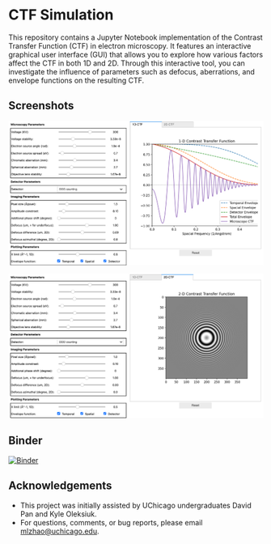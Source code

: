 # CTF Simulation
This repository contains a Jupyter Notebook implementation of the Contrast Transfer Function (CTF) in electron microscopy. It features an interactive graphical user interface (GUI) that allows you to explore how various factors affect the CTF in both 1D and 2D. Through this interactive tool, you can investigate the influence of parameters such as defocus, aberrations, and envelope functions on the resulting CTF.

## Screenshots
![1D-CTF](screenshot1.png)

![2D-CTF](screenshot2.png)

## Binder
[![Binder](https://mybinder.org/badge_logo.svg)](https://mybinder.org/v2/gh/mingleizhao/ctf_notebook/main)

## Acknowledgements
- This project was initially assisted by UChicago undergraduates David Pan and Kyle Oleksiuk.
- For questions, comments, or bug reports, please email mlzhao@uchicago.edu.
